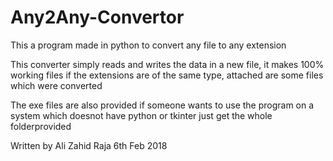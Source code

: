 # Any2Any-Convertor
This a program made in python to convert any file to any extension

This converter simply reads and writes the data in a new file, it makes 100% working files if the extensions are of the
same type, attached are some files which were converted

The exe files are also provided if someone wants to use the program on a system which doesnot have python or tkinter
just get the whole folderprovided




Written by Ali Zahid Raja
6th Feb 2018

